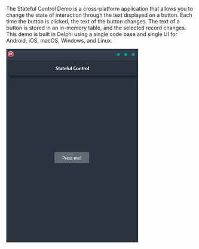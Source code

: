 The Stateful Control Demo is a cross-platform application that allows you to change the state of interaction through the text displayed on a button. Each time the button is clicked, the text of the button changes. The text of a button is stored in an in-memory table, and the selected record changes. This demo is built in Delphi using a single code base and single UI for Android, iOS, macOS, Windows, and Linux.

![screenshot](screenshot.gif)
